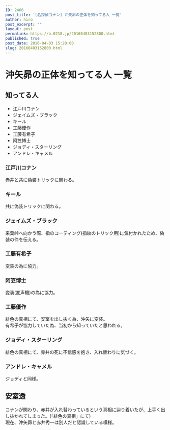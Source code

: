 ```yaml
---
ID: 2466
post_title: '[名探偵コナン] 沖矢昴の正体を知ってる人 一覧'
author: hiro
post_excerpt: ""
layout: post
permalink: https://b.0218.jp/20160403152800.html
published: true
post_date: 2016-04-03 15:28:00
slug: 20160403152800.html
---
```

<h1>沖矢昴の正体を知ってる人 一覧</h1>
<h2>知ってる人</h2>
<ul>
<li>江戸川コナン</li>
<li>ジェイムズ・ブラック</li>
<li>キール</li>
<li>工藤優作</li>
<li>工藤有希子</li>
<li>阿笠博士</li>
<li>ジョディ・スターリング</li>
<li>アンドレ・キャメル</li>
</ul>
<h3>江戸川コナン</h3>
<p>赤井と共に偽装トリックに関わる。</p>
<h3>キール</h3>
<p>共に偽装トリックに関わる。</p>
<h3>ジェイムズ・ブラック</h3>
<p>来葉峠へ向かう際、指のコーティング(指紋のトリック用)に気付かれたため、偽装の件を伝える。</p>
<h3>工藤有希子</h3>
<p>変装の為に協力。</p>
<h3>阿笠博士</h3>
<p>変装(変声機)の為に協力。</p>
<h3>工藤優作</h3>
<p>緋色の真相にて、安室を出し抜く為、沖矢に変装。<br>有希子が協力していた為、当初から知っていたと思われる。</p>
<h3>ジョディ・スターリング</h3>
<p>緋色の真相にて、赤井の死に不信感を抱き、入れ替わりに気づく。</p>
<h3>アンドレ・キャメル</h3>
<p>ジョディと同様。</p>
<h2>安室透</h2>
<p>コナンが関わり、赤井が入れ替わっているという真相に辿り着いたが、上手く出し抜かれてしまった。(「緋色の真相」にて)<br>現在、沖矢昴と赤井秀一は別人だと認識している模様。</p>